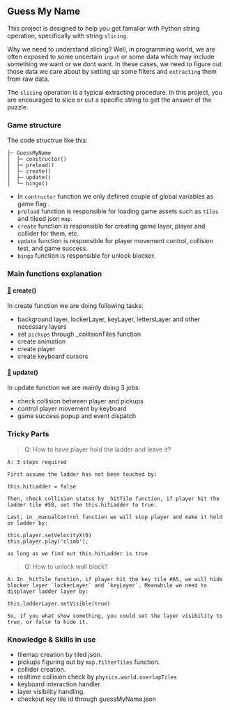 ## Guess My Name

This project is designed to help you get famaliar with Python string operation, specifically with string `slicing`. 

Why we need to understand slicing? Well, in programming world, we are often exposed to some uncertain `input` or some data which may include something we want or we dont want. In these cases, we need to figure out those data we care about by setting up some filters and `extracting` them from raw data. 

The `slicing` operation is a typical extracting procedure. In this project, you are encouraged to slice or cut a specific string to get the answer of the puzzle.

### Game structure

The code structrue like this:

```
├─ GuessMyName
│  ├─ constructor()
│  ├─ preload()
│  ├─ create()
│  ├─ update()
│  └─ bingo()
```

- In `contructor` function we only defined couple of global variables as game flag .
- `preload` function is responsible for loading game assets such as `tiles` and tileed json `map`.
- `create` function is responsible for creating game layer, player and collider for them, etc.
- `update` function is responsible for player movement control, collision test, and game success.
- `bingo` function is responsible for unlock blocker.


### Main functions explanation


#### [🍭](#/disclosure?line=33) create()

In create function we are doing following tasks:

- background layer, lockerLayer, keyLayer, lettersLayer and other necessary layers
- set `pickups` through _collisionTiles function
- create animation
- create player
- create keyboard cursors

#### [🍭](#/disclosure?line=204) update()

In update function we are mainly doing 3 jobs:

- check collision between player and pickups
- control player movement by keyboard
- game success popup and event dispatch


### Tricky Parts

> Q: How to have player hold the ladder and leave it?

```
A: 3 steps required

First assume the ladder has not been touched by:

this.hitLadder = false

Then, check collision status by _hitTile function, if player hit the ladder tile #58, set the this.hitLadder to true. 

Last, in _manualControl function we will stop player and make it hold on ladder by:

this.player.setVelocityX(0)
this.player.play('climb');

as long as we find out this.hitLadder is true
```

> Q: How to unlock wall block?

```
A: In _hitTile function, if player hit the key tile #65, we will hide blocker layer `lockerLayer` and `keyLayer`. Meanwhile we need to displayer ladder layer by:

this.ladderLayer.setVisible(true)

So, if you what show something, you could set the layer visibility to true, or false to hide it.
```


### Knowledge & Skills in use


- tilemap creation by tiled json.
- pickups figuring out by `map.filterTiles` function.
- collider creation.
- realtime collision check by `physics.world.overlapTiles`
- keyboard interaction handler.
- layer visibility handling.
- checkout key tile id through guessMyName.json